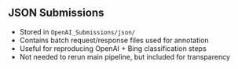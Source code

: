 ## JSON Submissions
- Stored in `OpenAI_Submissions/json/`  
- Contains batch request/response files used for annotation  
- Useful for reproducing OpenAI + Bing classification steps  
- Not needed to rerun main pipeline, but included for transparency  

